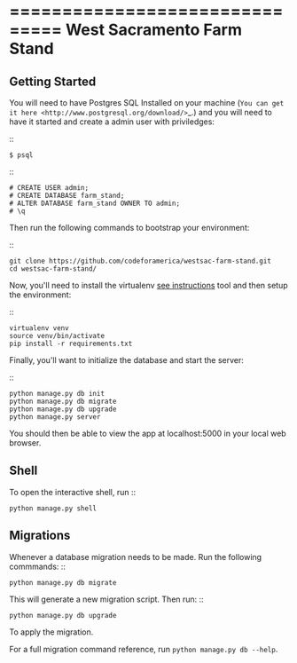 ===============================
West Sacramento Farm Stand
===============================

Getting Started
----------------

You will need to have Postgres SQL Installed on your machine (`You can get it here <http://www.postgresql.org/download/>`_.) and you will need to have it started and create a admin user with priviledges:

::

    $ psql 


::

    # CREATE USER admin;
    # CREATE DATABASE farm_stand;
    # ALTER DATABASE farm_stand OWNER TO admin;
    # \q


Then run the following commands to bootstrap your environment:


::

    git clone https://github.com/codeforamerica/westsac-farm-stand.git
    cd westsac-farm-stand/


Now, you'll need to install the virtualenv [see instructions](https://virtualenv.readthedocs.org/en/latest/installation.html) tool and then setup the environment:


::

    virtualenv venv
    source venv/bin/activate
    pip install -r requirements.txt


Finally, you'll want to initialize the database and start the server:

::

    python manage.py db init
    python manage.py db migrate
    python manage.py db upgrade
    python manage.py server


You should then be able to view the app at localhost:5000 in your local web browser.


Shell
-----

To open the interactive shell, run ::

    python manage.py shell



Migrations
----------

Whenever a database migration needs to be made. Run the following commmands:
::

    python manage.py db migrate

This will generate a new migration script. Then run:
::

    python manage.py db upgrade

To apply the migration.

For a full migration command reference, run ``python manage.py db --help``.
